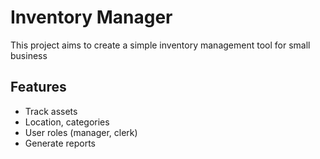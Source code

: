 # Inventory Manager
This project aims to create a simple inventory management tool for small business
## Features
- Track assets
- Location, categories
- User roles (manager, clerk)
- Generate reports

